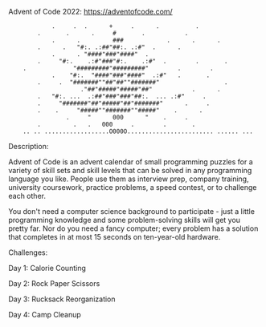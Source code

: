Advent of Code 2022: https://adventofcode.com/

                .     .  .      +     .      .          .
            .       .      .     #       .           .
                .      .         ###            .      .      .
            .      .   "#:. .:##"##:. .:#"  .      .
                .      . "####"###"####"  .
            .     "#:.    .:#"###"#:.    .:#"  .        .       .
        .             "#########"#########"        .        .
                .    "#:.  "####"###"####"  .:#"   .       .
            .     .  "#######""##"##""#######"                  .
                        ."##"#####"#####"##"           .      .
            .   "#:. ...  .:##"###"###"##:.  ... .:#"     .
            .     "#######"##"#####"##"#######"      .     .
            .    .     "#####""#######""#####"    .      .
                    .     "      000      "    .     .
            .         .   .   000     .        .       .
        .. .. ..................O000O........................ ...... ...

Description:

Advent of Code is an advent calendar of small programming puzzles for a variety of skill sets and skill levels that can be solved in any programming language you like. People use them as interview prep, company training, university coursework, practice problems, a speed contest, or to challenge each other.

You don't need a computer science background to participate - just a little programming knowledge and some problem-solving skills will get you pretty far. Nor do you need a fancy computer; every problem has a solution that completes in at most 15 seconds on ten-year-old hardware.

Challenges:

Day 1: Calorie Counting

Day 2: Rock Paper Scissors

Day 3: Rucksack Reorganization

Day 4: Camp Cleanup
